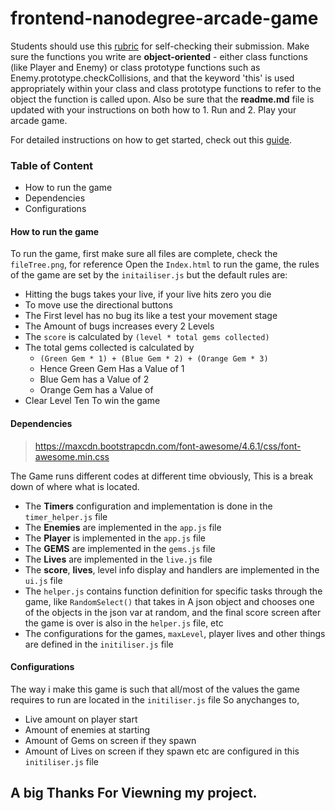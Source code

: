 frontend-nanodegree-arcade-game
===============================

Students should use this [rubric](https://review.udacity.com/#!/projects/2696458597/rubric) for self-checking their submission. Make sure the functions you write are **object-oriented** - either class functions (like Player and Enemy) or class prototype functions such as Enemy.prototype.checkCollisions, and that the keyword 'this' is used appropriately within your class and class prototype functions to refer to the object the function is called upon. Also be sure that the **readme.md** file is updated with your instructions on both how to 1. Run and 2. Play your arcade game.

For detailed instructions on how to get started, check out this [guide](https://docs.google.com/document/d/1v01aScPjSWCCWQLIpFqvg3-vXLH2e8_SZQKC8jNO0Dc/pub?embedded=true).

### Table of Content

- How to run the game
- Dependencies
- Configurations

#### How to run the game

To run the game, first make sure all files are complete,
check the `fileTree.png`, for reference
Open the `Index.html` to run the game, the rules of the game are set by the `initailiser.js` but the default rules are:
 - Hitting the bugs takes your live, if your live hits zero you die
 - To move use the directional buttons
 - The First level has no bug its like a test your movement stage
 - The Amount of bugs increases every 2 Levels
 - The `score` is calculated by `(level * total gems collected)`
 - The total gems collected is calculated by 
   - `(Green Gem * 1) + (Blue Gem * 2) + (Orange Gem * 3)`
   - Hence Green Gem Has a Value of 1 
   - Blue Gem has a Value of 2
   - Orange Gem has a Value of 
 - Clear Level Ten To win the game
 
#### Dependencies
 
 > https://maxcdn.bootstrapcdn.com/font-awesome/4.6.1/css/font-awesome.min.css
 
 The Game runs different codes at different time obviously,
 This is a break down of where what is located.
 
 - The __Timers__ configuration and implementation is done in the `timer_helper.js` file
 - The __Enemies__ are implemented in the `app.js` file
 - The __Player__ is implemented in the `app.js` file
 - The __GEMS__ are implemented in the `gems.js` file
 - The __Lives__ are implemented in the `live.js` file
 - The __score__, __lives__, level info display and handlers are implemented in the `ui.js` file
 - The `helper.js` contains function definition for specific tasks through the game, like `RandomSelect()` that takes in A json object and chooses one of the objects in the json var at random, and the final score screen after the game is over is also in the `helper.js` file, etc 
 - The configurations for the games, `maxLevel`, player lives and other things are defined in the `initiliser.js` file
 
 #### Configurations
 
 The way i make this game is such that all/most of the values the game requires to run are located in the `initiliser.js` file
 So anychanges to,
 - Live amount on player start
 - Amount of enemies at starting
 - Amount of Gems on screen if they spawn
 - Amount of Lives on screen if they spawn
etc are configured in this `initiliser.js` file
## A big Thanks For Viewning my project.
